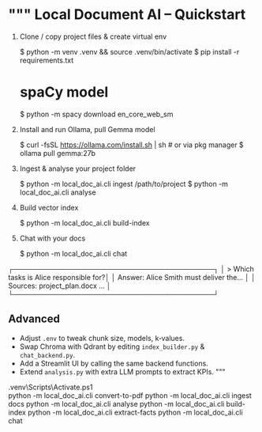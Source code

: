 """
Local Document AI – Quickstart
==============================

1.  Clone / copy project files & create virtual env

    $ python -m venv .venv && source .venv/bin/activate
    $ pip install -r requirements.txt
    # spaCy model
    $ python -m spacy download en_core_web_sm

2.  Install and run Ollama, pull Gemma model

    $ curl -fsSL https://ollama.com/install.sh | sh   # or via pkg manager
    $ ollama pull gemma:27b

3.  Ingest & analyse your project folder

    $ python -m local_doc_ai.cli ingest /path/to/project
    $ python -m local_doc_ai.cli analyse

4.  Build vector index

    $ python -m local_doc_ai.cli build-index

5.  Chat with your docs

    $ python -m local_doc_ai.cli chat

   ┌─────────────────────────────────────────┐
   │ > Which tasks is Alice responsible for?│
   │ Answer: Alice Smith must deliver the…  │
   │ Sources: project_plan.docx …           │
   └─────────────────────────────────────────┘

Advanced
--------
* Adjust `.env` to tweak chunk size, models, k‑values.
* Swap Chroma with Qdrant by editing `index_builder.py` & `chat_backend.py`.
* Add a Streamlit UI by calling the same backend functions.
* Extend `analysis.py` with extra LLM prompts to extract KPIs.
"""

.venv\Scripts\Activate.ps1  
python -m local_doc_ai.cli convert-to-pdf
python -m local_doc_ai.cli ingest docs
python -m local_doc_ai.cli analyse
python -m local_doc_ai.cli build-index
python -m local_doc_ai.cli extract-facts 
python -m local_doc_ai.cli chat
